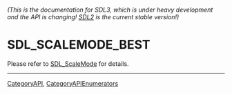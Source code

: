 ###### (This is the documentation for SDL3, which is under heavy development and the API is changing! [SDL2](https://wiki.libsdl.org/SDL2/) is the current stable version!)
# SDL_SCALEMODE_BEST

Please refer to [SDL_ScaleMode](SDL_ScaleMode) for details.

----
[CategoryAPI](CategoryAPI), [CategoryAPIEnumerators](CategoryAPIEnumerators)

